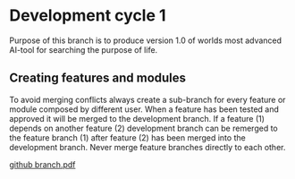 # Development cycle 1
Purpose of this branch is to produce version 1.0 of worlds most advanced AI-tool for searching the purpose of life.

## Creating features and modules
To avoid merging conflicts always create a sub-branch for every feature or module composed by different user. When a feature has been tested and approved it will be merged to the development branch. If a feature (1) depends on another feature (2) development branch can be remerged to the feature branch (1) after feature (2) has been merged into the development branch. Never merge feature branches directly to each other.

[github branch.pdf](https://github.com/annikul/haarat/files/12345355/github.branch.pdf)




